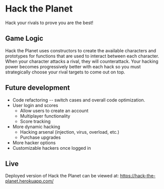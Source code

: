 # Hack the Planet
Hack your rivals to prove you are the best!

## Game Logic

Hack the Planet uses constructors to create the available characters and prototypes for functions that are used to interact between each character. When your character attacks a rival, they will counterattack. Your hacking power becomes progressively better with each hack so you must strategically choose your rival targets to come out on top.

## Future development
* Code refactoring -- switch cases and overall code optimization.
* User login and scores
  * Allow users to create an account
  * Multiplayer functionality
  * Score tracking
* More dynamic hacking
  * Hacking arsenal (injection, virus, overload, etc.)
  * Purchase upgrades
* More hacker options
* Customizable hackers once logged in

## Live
Deployed version of Hack the Planet can be viewed at: https://hack-the-planet.herokuapp.com/
